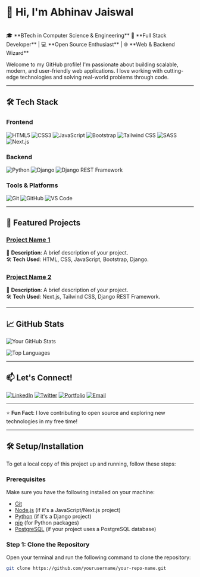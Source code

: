 <h1>👋 Hi, I'm  Abhinav Jaiswal </h1> <br/>
🎓 **BTech in Computer Science & Engineering**  
🚀 **Full Stack Developer** | 💻 **Open Source Enthusiast** | 🌐 **Web & Backend Wizard**

Welcome to my GitHub profile! I'm passionate about building scalable, modern, and user-friendly web applications. I love working with cutting-edge technologies and solving real-world problems through code.

---

## 🛠️ **Tech Stack**

### Frontend
![HTML5](https://img.shields.io/badge/-HTML5-E34F26?style=flat&logo=html5&logoColor=white)
![CSS3](https://img.shields.io/badge/-CSS3-1572B6?style=flat&logo=css3&logoColor=white)
![JavaScript](https://img.shields.io/badge/-JavaScript-F7DF1E?style=flat&logo=javascript&logoColor=black)
![Bootstrap](https://img.shields.io/badge/-Bootstrap-7952B3?style=flat&logo=bootstrap&logoColor=white)
![Tailwind CSS](https://img.shields.io/badge/-Tailwind_CSS-38B2AC?style=flat&logo=tailwind-css&logoColor=white)
![SASS](https://img.shields.io/badge/-SASS-CC6699?style=flat&logo=sass&logoColor=white)
![Next.js](https://img.shields.io/badge/-Next.js-000000?style=flat&logo=next.js&logoColor=white)

### Backend
![Python](https://img.shields.io/badge/-Python-3776AB?style=flat&logo=python&logoColor=white)
![Django](https://img.shields.io/badge/-Django-092E20?style=flat&logo=django&logoColor=white)
![Django REST Framework](https://img.shields.io/badge/-Django_REST_Framework-092E20?style=flat&logo=django&logoColor=white)

### Tools & Platforms
![Git](https://img.shields.io/badge/-Git-F05032?style=flat&logo=git&logoColor=white)
![GitHub](https://img.shields.io/badge/-GitHub-181717?style=flat&logo=github&logoColor=white)
![VS Code](https://img.shields.io/badge/-VS_Code-007ACC?style=flat&logo=visual-studio-code&logoColor=white)

---

## 🌟 **Featured Projects**

### [Project Name 1](https://github.com/yourusername/project1)
📝 **Description**: A brief description of your project.  
🛠️ **Tech Used**: HTML, CSS, JavaScript, Bootstrap, Django.

### [Project Name 2](https://github.com/yourusername/project2)
📝 **Description**: A brief description of your project.  
🛠️ **Tech Used**: Next.js, Tailwind CSS, Django REST Framework.

---

## 📈 **GitHub Stats**

![Your GitHub Stats](https://github-readme-stats.vercel.app/api?username=abhi-jais-11&show_icons=true&theme=radical)

![Top Languages](https://github-readme-stats.vercel.app/api/top-langs/?username=abhi-jais-11&layout=compact&theme=radical)

---

## 📫 **Let's Connect!**

[![LinkedIn](https://img.shields.io/badge/-LinkedIn-0077B5?style=flat&logo=linkedin&logoColor=white)](https://www.linkedin.com/in/jais-abhi/)
[![Twitter](https://img.shields.io/badge/-Twitter-1DA1F2?style=flat&logo=twitter&logoColor=white)](https://twitter.com/yourhandle)
[![Portfolio](https://img.shields.io/badge/-Portfolio-FF7139?style=flat&logo=google-chrome&logoColor=white)](https://yourportfolio.com)
[![Email](https://img.shields.io/badge/-Email-D14836?style=flat&logo=gmail&logoColor=white)](mailto:abhijais0110@gmail.com.com)

---

⭐️ **Fun Fact**: I love contributing to open source and exploring new technologies in my free time!

---

## 🛠️ **Setup/Installation**

To get a local copy of this project up and running, follow these steps:

### Prerequisites
Make sure you have the following installed on your machine:
- [Git](https://git-scm.com/)
- [Node.js](https://nodejs.org/) (if it's a JavaScript/Next.js project)
- [Python](https://www.python.org/) (if it's a Django project)
- [pip](https://pip.pypa.io/en/stable/installation/) (for Python packages)
- [PostgreSQL](https://www.postgresql.org/) (if your project uses a PostgreSQL database)

### Step 1: Clone the Repository
Open your terminal and run the following command to clone the repository:

```bash
git clone https://github.com/yourusername/your-repo-name.git

